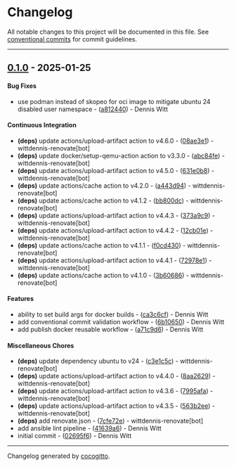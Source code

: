 # Changelog
All notable changes to this project will be documented in this file. See [conventional commits](https://www.conventionalcommits.org/) for commit guidelines.

- - -
## [0.1.0](https://github.com/wittdennis/.github/compare/02695f61f9de60d0724067d19df34cba7117cff6..0.1.0) - 2025-01-25
#### Bug Fixes
- use podman instead of skopeo for oci image to mitigate ubuntu 24 disabled user namespace - ([a812440](https://github.com/wittdennis/.github/commit/a812440fb550467fa5679c53170006ac19f56e45)) - Dennis Witt
#### Continuous Integration
- **(deps)** update actions/upload-artifact action to v4.6.0 - ([08ae3e1](https://github.com/wittdennis/.github/commit/08ae3e11d17f846303cf2d549948aa4d1407761e)) - wittdennis-renovate[bot]
- **(deps)** update docker/setup-qemu-action action to v3.3.0 - ([abc84fe](https://github.com/wittdennis/.github/commit/abc84fe4490b8959146b0a555ca68a62fd2bc539)) - wittdennis-renovate[bot]
- **(deps)** update actions/upload-artifact action to v4.5.0 - ([631e0b8](https://github.com/wittdennis/.github/commit/631e0b858b2a25e7b6bab7dad187eb7f2e61cfe1)) - wittdennis-renovate[bot]
- **(deps)** update actions/cache action to v4.2.0 - ([a443d94](https://github.com/wittdennis/.github/commit/a443d94276b9f671589ee8fd8269be5cc7cccd65)) - wittdennis-renovate[bot]
- **(deps)** update actions/cache action to v4.1.2 - ([bb800dc](https://github.com/wittdennis/.github/commit/bb800dc7baf609c59df490750d8b584b101160dc)) - wittdennis-renovate[bot]
- **(deps)** update actions/upload-artifact action to v4.4.3 - ([373a9c9](https://github.com/wittdennis/.github/commit/373a9c914f31d6148bd0ed4f2e5f8a43d47c42ae)) - wittdennis-renovate[bot]
- **(deps)** update actions/upload-artifact action to v4.4.2 - ([12cb01e](https://github.com/wittdennis/.github/commit/12cb01edd319cdf5b29ac1e1437c6e2bf15f42c2)) - wittdennis-renovate[bot]
- **(deps)** update actions/cache action to v4.1.1 - ([f0cd430](https://github.com/wittdennis/.github/commit/f0cd430040875c5b3a49e336b8d15602b0d55f10)) - wittdennis-renovate[bot]
- **(deps)** update actions/upload-artifact action to v4.4.1 - ([72978e1](https://github.com/wittdennis/.github/commit/72978e1befd6ba68c49c9cdeb22f2dc7a556aaf0)) - wittdennis-renovate[bot]
- **(deps)** update actions/cache action to v4.1.0 - ([3b60686](https://github.com/wittdennis/.github/commit/3b606861c5bb7202581e3029fcd01f3c35e245cc)) - wittdennis-renovate[bot]
#### Features
- ability to set build args for docker builds - ([ca3c6cf](https://github.com/wittdennis/.github/commit/ca3c6cfa685f695b2473e628f2017f8aa0e20ddc)) - Dennis Witt
- add conventional commit validation workflow - ([6b10650](https://github.com/wittdennis/.github/commit/6b106504e856803c1195c3083d6b5f4e508afdc4)) - Dennis Witt
- add publish docker reusable workflow - ([a71c9d6](https://github.com/wittdennis/.github/commit/a71c9d6baad0b4c893fb6e49f737b541386a6c08)) - Dennis Witt
#### Miscellaneous Chores
- **(deps)** update dependency ubuntu to v24 - ([c3e1c5c](https://github.com/wittdennis/.github/commit/c3e1c5c91765dfcf9788e4d4228897064f406eb1)) - wittdennis-renovate[bot]
- **(deps)** update actions/upload-artifact action to v4.4.0 - ([8aa2629](https://github.com/wittdennis/.github/commit/8aa26291b6eb456376f4a3660b8dc1a2f676bf19)) - wittdennis-renovate[bot]
- **(deps)** update actions/upload-artifact action to v4.3.6 - ([7995afa](https://github.com/wittdennis/.github/commit/7995afae1fb6dacc7fb1486d67ba8df1a48407ff)) - wittdennis-renovate[bot]
- **(deps)** update actions/upload-artifact action to v4.3.5 - ([563b2ee](https://github.com/wittdennis/.github/commit/563b2eee028c1d4bc57d7e415ed1f195060fe7a6)) - wittdennis-renovate[bot]
- **(deps)** add renovate.json - ([7cfe72e](https://github.com/wittdennis/.github/commit/7cfe72e2716b59644e9292dce4aaf64786a710f3)) - wittdennis-renovate[bot]
- add ansible lint pipeline - ([41639a6](https://github.com/wittdennis/.github/commit/41639a649ca46217461dd45b8bf416ad57ca11e6)) - Dennis Witt
- initial commit - ([02695f6](https://github.com/wittdennis/.github/commit/02695f61f9de60d0724067d19df34cba7117cff6)) - Dennis Witt

- - -

Changelog generated by [cocogitto](https://github.com/cocogitto/cocogitto).